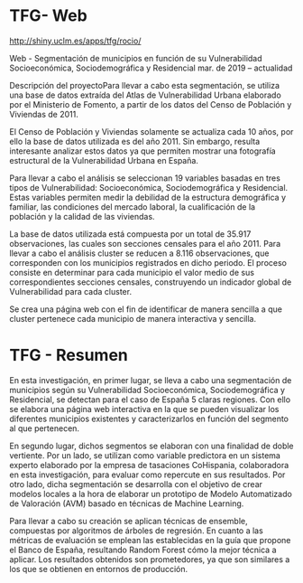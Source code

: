 # TFG- Web

http://shiny.uclm.es/apps/tfg/rocio/

Web - Segmentación de municipios en función de su Vulnerabilidad Socioeconómica, Sociodemográfica y Residencial
mar. de 2019 – actualidad

Descripción del proyectoPara llevar a cabo esta segmentación, se utiliza una base de datos extraída del Atlas de Vulnerabilidad Urbana elaborado por el Ministerio de Fomento, a partir de los datos del Censo de Población y Viviendas de 2011.

El Censo de Población y Viviendas solamente se actualiza cada 10 años, por ello la base de datos utilizada es del año 2011. Sin embargo, resulta interesante analizar estos datos ya que permiten mostrar una fotografía estructural de la Vulnerabilidad Urbana en España.

Para llevar a cabo el análisis se seleccionan 19 variables basadas en tres tipos de Vulnerabilidad: Socioeconómica, Sociodemográfica y Residencial. Estas variables permiten medir la debilidad de la estructura demográfica y familiar, las condiciones del mercado laboral, la cualificación de la población y la calidad de las viviendas.

La base de datos utilizada está compuesta por un total de 35.917 observaciones, las cuales son secciones censales para el año 2011. Para llevar a cabo el análisis cluster se reducen a 8.116 observaciones, que corresponden con los municipios registrados en dicho periodo. El proceso consiste en determinar para cada municipio el valor medio de sus correspondientes secciones censales, construyendo un indicador global de Vulnerabilidad para cada cluster.

Se crea una página web con el fin de identificar de manera sencilla a que cluster pertenece cada municipio de manera interactiva y sencilla.


# TFG - Resumen

En esta investigación, en primer lugar, se lleva a cabo una segmentación de municipios según su Vulnerabilidad Socioeconómica, Sociodemográfica y Residencial, se detectan para el caso de España 5 claras regiones. Con ello se elabora una página web interactiva en la que se pueden visualizar los diferentes municipios existentes y caracterizarlos en función del segmento al que pertenecen.

En segundo lugar, dichos segmentos se elaboran con una finalidad de doble vertiente. Por un lado, se utilizan como variable predictora en un sistema experto elaborado por la empresa de tasaciones CoHispania, colaboradora en esta investigación, para evaluar como repercute en sus resultados. Por otro lado, dicha segmentación se desarrolla con el objetivo de crear modelos locales a la hora de elaborar un prototipo de Modelo Automatizado de Valoración (AVM) basado en técnicas de Machine Learning.

Para llevar a cabo su creación se aplican técnicas de ensemble, compuestas por algoritmos de árboles de regresión. En cuanto a las métricas de evaluación se emplean las establecidas en la guía que propone el Banco de España, resultando Random Forest cómo la mejor técnica a aplicar. Los resultados obtenidos son prometedores, ya que son similares a los que se obtienen en entornos de producción.
